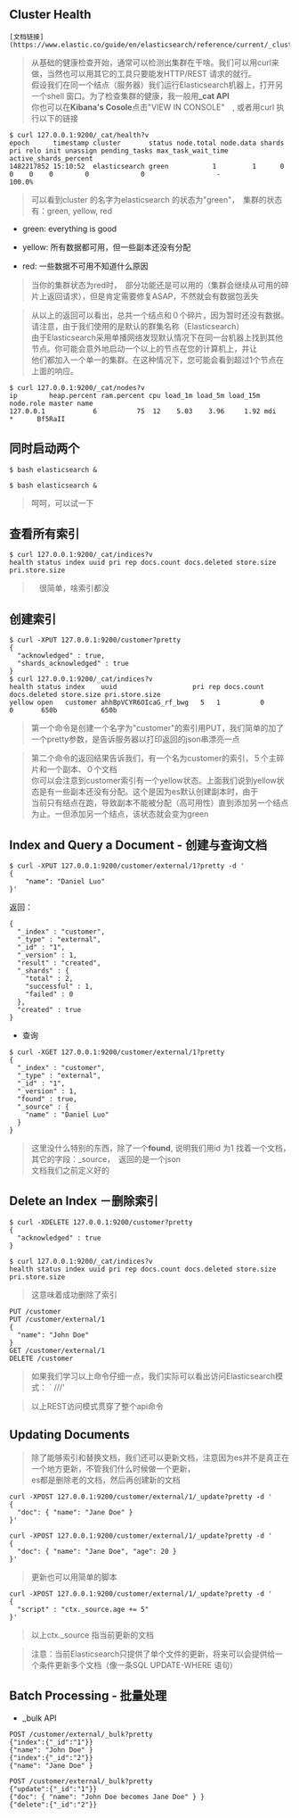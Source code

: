 
## Cluster Health
    [文档链接](https://www.elastic.co/guide/en/elasticsearch/reference/current/_cluster_health.html)

> 从基础的健康检查开始，通常可以检测出集群在干啥。我们可以用curl来做，当然也可以用其它的工具只要能发HTTP/REST 请求的就行。<br>
假设我们在同一个结点（服务器）我们运行Elasticsearch机器上，打开另一个shell 窗口。为了检查集群的健康，我一般用<strong>_cat API</strong><br>
你也可以在<strong>Kibana's Cosole</strong>点击"VIEW IN CONSOLE"　, 或者用curl 执行以下的链接

```
$ curl 127.0.0.1:9200/_cat/health?v
epoch      timestamp cluster       status node.total node.data shards pri relo init unassign pending_tasks max_task_wait_time active_shards_percent
1482217852 15:10:52  elasticsearch green           1         1      0   0    0    0        0             0                  -                100.0%
```
> 可以看到cluster 的名字为elasticsearch 的状态为"green"，　集群的状态有：green, yellow, red

* green: everything is good

* yellow: 所有数据都可用，但一些副本还没有分配

* red: 一些数据不可用不知道什么原因

> 当你的集群状态为red时，　部分功能还是可以用的（集群会继续从可用的碎片上返回请求），但是肯定需要修复ASAP，不然就会有数据包丢失<br>

> 从以上的返回可以看出，总共一个结点和０个碎片，因为暂时还没有数据。请注意，由于我们使用的是默认的群集名称（Elasticsearch）<br>
由于Elasticsearch采用单播网络发现默认情况下在同一台机器上找到其他节点。你可能会意外地启动一个以上的节点在您的计算机上，并让<br>
他们都加入一个单一的集群。在这种情况下，您可能会看到超过1个节点在上面的响应。
```
$ curl 127.0.0.1:9200/_cat/nodes?v
ip        heap.percent ram.percent cpu load_1m load_5m load_15m node.role master name
127.0.0.1            6          75  12    5.03    3.96     1.92 mdi       *      Bf5RaII
```

## 同时启动两个
```
$ bash elasticsearch &

$ bash elasticsearch &
```
> 呵呵，可以试一下



## 查看所有索引
```
$ curl 127.0.0.1:9200/_cat/indices?v
health status index uuid pri rep docs.count docs.deleted store.size pri.store.size
```
>　很简单，啥索引都没

## 创建索引
```
$ curl -XPUT 127.0.0.1:9200/customer?pretty
{
  "acknowledged" : true,
  "shards_acknowledged" : true
}
$ curl 127.0.0.1:9200/_cat/indices?v
health status index    uuid                   pri rep docs.count docs.deleted store.size pri.store.size
yellow open   customer ahhBpVCYR6OIcaG_rf_bwg   5   1          0            0       650b           650b
```
> 第一个命令是创建一个名字为"customer"的索引用PUT，我们简单的加了一个pretty参数，是告诉服务器以打印返回的json串漂亮一点<br>

> 第二个命令的返回结果告诉我们，有一个名为customer的索引，５个主碎片和一个副本、０个文档<br>
你可以会注意到customer索引有一个yellow状态。上面我们说到yellow状态是有一些副本还没有分配。这个是因为es默认创建副本时，由于<br>
当前只有结点在跑，导致副本不能被分配（高可用性）直到添加另一个结点为止。一但添加另一个结点，该状态就会变为green



## Index and Query a Document - 创建与查询文档

```
$ curl -XPUT 127.0.0.1:9200/customer/external/1?pretty -d '
{
    "name": "Daniel Luo"
}'
```

返回：
```
{
  "_index" : "customer",
  "_type" : "external",
  "_id" : "1",
  "_version" : 1,
  "result" : "created",
  "_shards" : {
    "total" : 2,
    "successful" : 1,
    "failed" : 0
  },
  "created" : true
}
```

* 查询
```
$ curl -XGET 127.0.0.1:9200/customer/external/1?pretty
{
  "_index" : "customer",
  "_type" : "external",
  "_id" : "1",
  "_version" : 1,
  "found" : true,
  "_source" : {
    "name" : "Daniel Luo"
  }
}
```
> 这里没什么特别的东西，除了一个<strong>found</strong>, 说明我们用id 为1 找着一个文档，　其它的字段：_source，　返回的是一个json<br>
文档我们之前定义好的


## Delete an Index －删除索引

```
$ curl -XDELETE 127.0.0.1:9200/customer?pretty
{
  "acknowledged" : true
}

$ curl 127.0.0.1:9200/_cat/indices?v
health status index uuid pri rep docs.count docs.deleted store.size pri.store.size
```
> 这意味着成功删除了索引

```
PUT /customer
PUT /customer/external/1
{
  "name": "John Doe"
}
GET /customer/external/1
DELETE /customer
```
> 如果我们学习以上命令仔细一点，我们实际可以看出访问Elasticsearch模式：
`<REST Verb> /<Index>/<Type>/<ID>'

>以上REST访问模式贯穿了整个api命令


## Updating Documents

> 除了能够索引和替换文档，我们还可以更新文档，注意因为es并不是真正在一个地方更新，不管我们什么时候做一个更新，<br>
es都是删除老的文档，然后再创建新的文档
```
curl -XPOST 127.0.0.1:9200/customer/external/1/_update?pretty -d '
{
  "doc": { "name": "Jane Doe" }
}'
```


```
curl -XPOST 127.0.0.1:9200/customer/external/1/_update?pretty -d '
{
  "doc": { "name": "Jane Doe", "age": 20 }
}'
```
> 更新也可以用简单的脚本
```
curl -XPOST 127.0.0.1:9200/customer/external/1/_update?pretty -d '
{
  "script" : "ctx._source.age += 5"
}'
```
> 以上ctx._source 指当前更新的文档

> 注意：当前Elasticsearch只提供了单个文件的更新，将来可以会提供给一个条件更新多个文档（像一条SQL UPDATE-WHERE 语句）


## Batch Processing - 批量处理
* _bulk API
```
POST /customer/external/_bulk?pretty
{"index":{"_id":"1"}}
{"name": "John Doe" }
{"index":{"_id":"2"}}
{"name": "Jane Doe" }
```

```
POST /customer/external/_bulk?pretty
{"update":{"_id":"1"}}
{"doc": { "name": "John Doe becomes Jane Doe" } }
{"delete":{"_id":"2"}}
```
